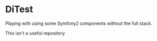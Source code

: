 # DiTest
Playing with using some Symfony2 components without the full stack.


This isn't a useful repository
